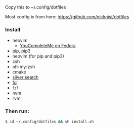 Copy this to ~/.config/dotfiles

Most config is from here: https://github.com/nicknisi/dotfiles

### Install

- neovim
  - [YouCompleteMe on Fedora](https://github.com/Valloric/YouCompleteMe#fedora-linux-x64)
- pip, pip3
- neovim (for pip and pip3)
- zsh
- oh-my-zsh
- cmake
- [silver search](https://github.com/ggreer/the_silver_searcher)
- [fd](https://github.com/sharkdp/fd)
- fzf
- nvm
- rvm


### Then run:

```sh
$ cd ~/.config/dotfiles && sh install.sh
```

